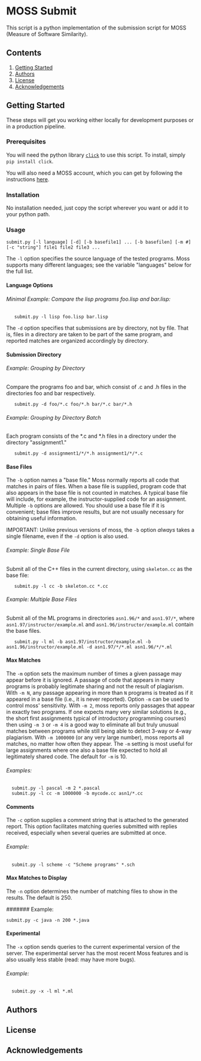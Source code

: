 # MOSS Submit

This script is a python implementation of the submission script for MOSS (Measure of Software Similarity).  

## Contents

1. [Getting Started](https://github.com/theodore-ando/moss-submit#getting-started)
2. [Authors](https://github.com/theodore-ando/moss-submit#authors)
3. [License](https://github.com/theodore-ando/moss-submit#license)
4. [Acknowledgements](https://github.com/theodore-ando/moss-submit#acknowledgements)

## Getting Started

These steps will get you working either locally for development purposes or in a production pipeline.

### Prerequisites

You will need the python library [`click`](http://click.pocoo.org/5/) to use this script.  To install, simply `pip install click`.

You will also need a MOSS account, which you can get by following the instructions [here](http://moss.stanford.edu). 

### Installation

No installation needed, just copy the script wherever you want or add it to your python path.

### Usage

```
submit.py [-l language] [-d] [-b basefile1] ... [-b basefilen] [-m #] [-c "string"] file1 file2 file3 ...
```

The `-l` option specifies the source language of the tested programs.
Moss supports many different languages; see the variable "languages" below for the
full list.

#### Language Options

###### Minimal Example: Compare the lisp programs foo.lisp and bar.lisp:
```
   submit.py -l lisp foo.lisp bar.lisp
```
The `-d` option specifies that submissions are by directory, not by file.
That is, files in a directory are taken to be part of the same program,
and reported matches are organized accordingly by directory.

#### Submission Directory

###### Example: Grouping by Directory
Compare the programs foo and bar, which consist of .c and .h 
files in the directories foo and bar respectively.
```
   submit.py -d foo/*.c foo/*.h bar/*.c bar/*.h
```
###### Example: Grouping by Directory Batch
Each program consists of the *.c and *.h files in a directory under
the directory "assignment1."
```
   submit.py -d assignment1/*/*.h assignment1/*/*.c
```

#### Base Files

The `-b` option names a "base file."  Moss normally reports all code
that matches in pairs of files.  When a base file is supplied,
program code that also appears in the base file is not counted in matches.
A typical base file will include, for example, the instructor-supplied
code for an assignment.  Multiple `-b` options are allowed.  You should
use a base file if it is convenient; base files improve results, but
are not usually necessary for obtaining useful information.

IMPORTANT: Unlike previous versions of moss, the `-b` option *always*
takes a single filename, even if the `-d` option is also used.

###### Example: Single Base File

 Submit all of the C++ files in the current directory, using `skeleton.cc`
 as the base file:
```
   submit.py -l cc -b skeleton.cc *.cc
```

###### Example: Multiple Base Files

 Submit all of the ML programs in directories `asn1.96/*` and `asn1.97/*`, where
 `asn1.97/instructor/example.ml` and `asn1.96/instructor/example.ml` contain the base files.
```
   submit.py -l ml -b asn1.97/instructor/example.ml -b asn1.96/instructor/example.ml -d asn1.97/*/*.ml asn1.96/*/*.ml
```

#### Max Matches

The `-m` option sets the maximum number of times a given passage may appear
before it is ignored.  A passage of code that appears in many programs
is probably legitimate sharing and not the result of plagiarism.  With `-m N`,
any passage appearing in more than `N` programs is treated as if it appeared in
a base file (i.e., it is never reported).  Option `-m` can be used to control
moss' sensitivity.  With `-m 2`, moss reports only passages that appear
in exactly two programs.  If one expects many very similar solutions
(e.g., the short first assignments typical of introductory programming
courses) then using `-m 3` or `-m 4` is a good way to eliminate all but
truly unusual matches between programs while still being able to detect
3-way or 4-way plagiarism.  With `-m 1000000` (or any very
large number), moss reports all matches, no matter how often they appear.
The `-m` setting is most useful for large assignments where one also a base file
expected to hold all legitimately shared code.  The default for `-m` is 10.

###### Examples:
```
  submit.py -l pascal -m 2 *.pascal
  submit.py -l cc -m 1000000 -b mycode.cc asn1/*.cc
```

#### Comments

The `-c` option supplies a comment string that is attached to the generated
report.  This option facilitates matching queries submitted with replies
received, especially when several queries are submitted at once.
###### Example:
```
  submit.py -l scheme -c "Scheme programs" *.sch
```

#### Max Matches to Display

The `-n` option determines the number of matching files to show in the results.
The default is 250.

####### Example:
```  
submit.py -c java -n 200 *.java
```

#### Experimental

The `-x` option sends queries to the current experimental version of the server.
The experimental server has the most recent Moss features and is also usually
less stable (read: may have more bugs).

###### Example:
```
  submit.py -x -l ml *.ml
```

## Authors

## License

## Acknowledgements